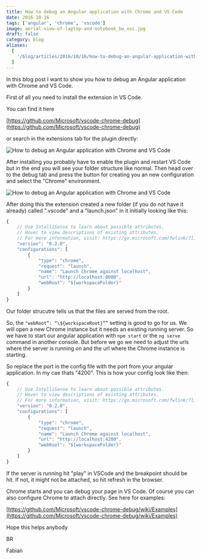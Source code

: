 ```yaml
---
title: How to debug an Angular application with Chrome and VS Code
date: 2016-10-16
tags: ['angular', 'chrome', 'vscode']
image: aerial-view-of-laptop-and-notebook_bw_osc.jpg
draft: false
category: blog
aliases:
  [
    '/blog/articles/2016/10/16/how-to-debug-an-angular-application-with-chrome-and-vs-code/',
  ]
---
```


In this blog post I want to show you how to debug an Angular application with Chrome and VS Code.

First of all you need to install the extension in VS Code.

You can find it here

[https://github.com/Microsoft/vscode-chrome-debug](https://github.com/Microsoft/vscode-chrome-debug)

or search in the extensions tab for the plugin directly:

![How to debug an Angular application with Chrome and VS Code](https://cdn.offering.solutions/img/articles/wp-content/uploads/2016/10/HowtodebuganAngular2applicationwithChromeandVSCode_01.jpg)

After installing you probably have to enable the plugin and restart VS Code but in the end you will see your folder structure like normal. Then head over to the debug tab and press the button for creating you an new configuration and select the "Chrome" environment.

![How to debug an Angular application with Chrome and VS Code](https://cdn.offering.solutions/img/articles/wp-content/uploads/2016/10/HowtodebuganAngular2applicationwithChromeandVSCode_02-1024x276.jpg)

After doing this the extension created a new folder (if you do not have it already) called ".vscode" and a "launch.json" in it initially looking like this:

```javascript
{
    // Use IntelliSense to learn about possible attributes.
    // Hover to view descriptions of existing attributes.
    // For more information, visit: https://go.microsoft.com/fwlink/?linkid=830387
    "version": "0.2.0",
    "configurations": [
        {
            "type": "chrome",
            "request": "launch",
            "name": "Launch Chrome against localhost",
            "url": "http://localhost:8080",
            "webRoot": "${workspaceFolder}"
        }
    ]
}
```

Our folder strucutre tells us that the files are served from the root.

So, the `"webRoot”: “\${workspaceRoot}””` setting is good to go for us. We will open a new Chrome instance but it needs an existing running server. So we have to start our angular application with `npm start` or the `ng serve` command in another console.
But before we go we need to adjust the urls where the server is running on and the url where the Chrome instance is starting.

So replace the port in the config file with the port from your angular application. In my cae thats "4200". This is how your config look like then:

```javascript
{
    // Use IntelliSense to learn about possible attributes.
    // Hover to view descriptions of existing attributes.
    // For more information, visit: https://go.microsoft.com/fwlink/?linkid=830387
    "version": "0.2.0",
    "configurations": [
        {
            "type": "chrome",
            "request": "launch",
            "name": "Launch Chrome against localhost",
            "url": "http://localhost:4200",
            "webRoot": "${workspaceFolder}"
        }
    ]
}
```

If the server is running hit "play" in VSCode and the breakpoint should be hit. If not, it might not be attached, so hit refresh in the browser.

Chrome starts and you can debug your page in VS Code. Of course you can also configure Chrome to attach directly. See here for examples:

[https://github.com/Microsoft/vscode-chrome-debug/wiki/Examples](https://github.com/Microsoft/vscode-chrome-debug/wiki/Examples)

Hope this helps anybody

BR

Fabian
